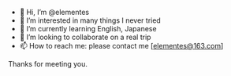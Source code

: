 - 👋 Hi, I’m @elementes
- 👀 I’m interested in many things I never tried
- 🌱 I’m currently learning English, Japanese
- 💞️ I’m looking to collaborate on a real trip
- 📫 How to reach me: please contact me [elementes@163.com]

<!---!?>
elementes/elementes is a ✨ special ✨ repository because its `README.md` (this file) appears on your GitHub profile.
You can click the Preview link to take a look at your changes.
--->
Thanks for meeting you.
